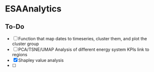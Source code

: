 # ESAAnalytics

## To-Do
- [ ] Function that map dates to timeseries, cluster them, and plot the cluster group
- [ ] PCA/TSNE/UMAP Analysis of different energy system KPIs link to regions
- [x] Shapley value analysis
- [ ]